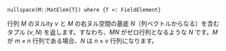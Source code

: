 ```
nullspace(M::MatElem{T}) where {T <: FieldElement}
```

行列 $M$ のヌルity $\nu$ と $M$ の右ヌル空間の基底 $N$（列ベクトルからなる）を含むタプル $(\nu, N)$ を返します。すなわち、$MN$ がゼロ行列となるような $N$ です。$M$ が $m \times n$ 行列である場合、$N$ は $n \times \nu$ 行列になります。

